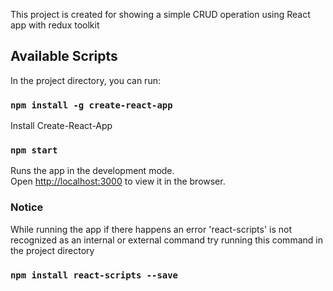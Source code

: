 This project is created for showing a simple CRUD operation using React app with redux toolkit

## Available Scripts

In the project directory, you can run:

### `npm install -g create-react-app`

Install Create-React-App

### `npm start`

Runs the app in the development mode.<br />
Open [http://localhost:3000](http://localhost:3000) to view it in the browser.

### Notice

While running the app if there happens an error 'react-scripts' is not recognized as an internal or external command try running this command in the project directory

### `npm install react-scripts --save`
